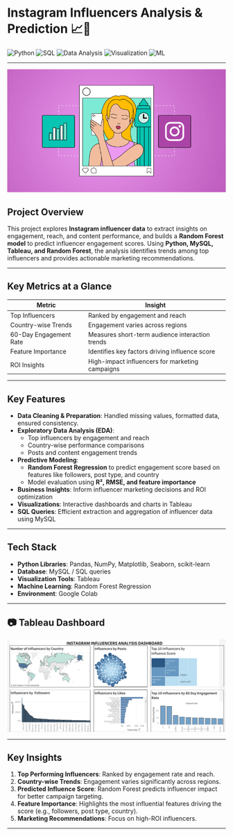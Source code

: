 # Instagram Influencers Analysis & Prediction 📈📸

![Python](https://img.shields.io/badge/Python-3.12-blue)
![SQL](https://img.shields.io/badge/SQL-MySQL-orange)
![Data Analysis](https://img.shields.io/badge/Data%20Analysis-Pandas-green)
![Visualization](https://img.shields.io/badge/Visualization-Tableau-blue)
![ML](https://img.shields.io/badge/Machine%20Learning-Random%20Forest-red)

---
<p align="center">
  <img src="images/instagram PNG.png" alt="Instagram Logo" width="800"/>
</p>

## Project Overview
This project explores **Instagram influencer data** to extract insights on engagement, reach, and content performance, and builds a **Random Forest model** to predict influencer engagement scores. Using **Python, MySQL, Tableau, and Random Forest**, the analysis identifies trends among top influencers and provides actionable marketing recommendations.

---
## Key Metrics at a Glance
| Metric | Insight |
|--------|---------|
| Top Influencers | Ranked by engagement and reach |
| Country-wise Trends | Engagement varies across regions |
| 60-Day Engagement Rate | Measures short-term audience interaction trends |
| Feature Importance | Identifies key factors driving influence score |
| ROI Insights | High-impact influencers for marketing campaigns |


---

## Key Features
- **Data Cleaning & Preparation**: Handled missing values, formatted data, ensured consistency.  
- **Exploratory Data Analysis (EDA)**:  
  - Top influencers by engagement and reach  
  - Country-wise performance comparisons  
  - Posts and content engagement trends
- **Predictive Modeling**:  
  - **Random Forest Regression** to predict engagement score based on features like followers, post type, and country  
  - Model evaluation using **R², RMSE, and feature importance**  
- **Business Insights**: Inform influencer marketing decisions and ROI optimization  
- **Visualizations**: Interactive dashboards and charts in Tableau  
- **SQL Queries**: Efficient extraction and aggregation of influencer data using MySQL  

---

## Tech Stack
- **Python Libraries**: Pandas, NumPy, Matplotlib, Seaborn, scikit-learn  
- **Database**: MySQL / SQL queries  
- **Visualization Tools**: Tableau  
- **Machine Learning**: Random Forest Regression  
- **Environment**: Google Colab  

---
## 📷 Tableau Dashboard
<p align="center">
  <img src="images/instagram influencer dashboard.png" alt="Tableau Dashboard" width="1000"/>
</p>

---
## Key Insights
1. **Top Performing Influencers**: Ranked by engagement rate and reach.  
2. **Country-wise Trends**: Engagement varies significantly across regions.  
3. **Predicted Influence Score**: Random Forest predicts influencer impact for better campaign targeting.  
4. **Feature Importance**: Highlights the most influential features driving the score (e.g., followers, post type, country).  
5. **Marketing Recommendations**: Focus on high-ROI influencers. 

---

